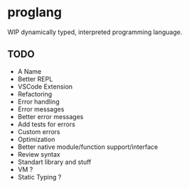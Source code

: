 # proglang

WIP dynamically typed, interpreted programming language.

## TODO

- A Name
- Better REPL
- VSCode Extension
- Refactoring
- Error handling
- Error messages
- Better error messages
- Add tests for errors
- Custom errors
- Optimization
- Better native module/function support/interface
- Review syntax
- Standart library and stuff
- VM ?
- Static Typing ?
